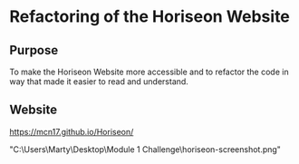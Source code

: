 # Refactoring of the Horiseon Website

## Purpose
To make the Horiseon Website more accessible and to refactor the code in way that made it easier to read and understand.

## Website
https://mcn17.github.io/Horiseon/


"C:\Users\Marty\Desktop\Module 1 Challenge\horiseon-screenshot.png"


